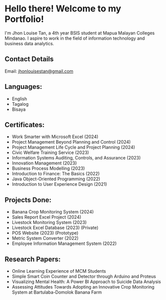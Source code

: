 # Hello there! Welcome to my Portfolio!

I'm Jhon Louise Tan, a 4th year BSIS student at Mapua Malayan Colleges Mindanao. I aspire to work in the field of information technology and business data analytics.

## Contact Details
Email: jhonlouisestan@gmail.com

## Languages:
- English
- Tagalog
- Bisaya

## Certificates:
- Work Smarter with Microsoft Excel (2024)
- Project Management Beyond Planning and Control (2024)
- Project Management Life Cycle and Project Planning (2024)
- Civic Welfare Training Service (2023)
- Information Systems Auditing, Controls, and Assurance (2023)
- Innovation Management (2023)
- Business Process Modelling (2023)
- Introduction to Finance: The Basics (2022)
- Java Object-Oriented Programming (2022)
- Introduction to User Experience Design (2021)


## Projects Done:
- Banana Crop Monitoring System (2024)
- Sales Report Excel Project (2024)
- Livestock Monitoring System (2023)
- Livestock Excel Database (2023) (Private)
- POS Website (2023) (Prototype) 
- Metric System Converter (2022)
- Employee Information Management System (2022)



## Research Papers:
- Online Learning Experience of MCM Students
- Simple Smart Coin Counter and Detector through Arduino and Proteus
- Visualizing Mental Health: A Power BI Approach to Suicide Data Analysis
- Assessing Attitudes Towards Adopting an Innovative Crop Monitoring System at Bartulaba-Domolok Banana Farm



